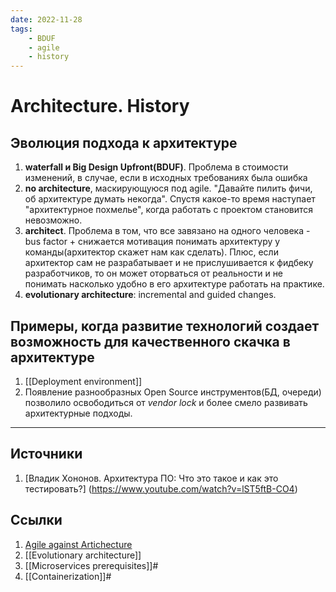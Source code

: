 ```yaml
---
date: 2022-11-28
tags:
    - BDUF
    - agile
    - history
---
```

# Architecture. History

## Эволюция подхода к архитектуре

1. **waterfall и Big Design Upfront(BDUF)**. Проблема в стоимости изменений, в случае, если в исходных требованиях была ошибка
1. **no architecture**, маскирующуюся под agile. "Давайте пилить фичи, об архитектуре думать некогда". Спустя какое-то время наступает "архитектурное похмелье", когда работать с проектом становится невозможно.
1. **architect**. Проблема в том, что все завязано на одного человека - bus factor + снижается мотивация понимать архитектуру у команды(архитектор скажет нам как сделать). Плюс, если архитектор сам не разрабатывает и не прислушивается к фидбеку разработчиков, то он может оторваться от реальности и не понимать насколько удобно в его архитектуре работать на практике.
1. **evolutionary architecture**: incremental and guided changes.

## Примеры, когда развитие технологий создает возможность для качественного скачка в архитектуре

1. [[Deployment environment]]
1. Появление разнообразных Open Source инструментов(БД, очереди) позволило освободиться от *vendor lock* и более смело развивать архитектурные подходы.

---

## Источники

1. [Владик Хононов. Архитектура ПО: Что это такое и как это тестировать?] (https://www.youtube.com/watch?v=lST5ftB-CO4)

## Ссылки

1. [Agile against Artichecture](https://t.me/emacsway_log/156)
1. [[Evolutionary architecture]]
1. [[Microservices prerequisites]]#
1. [[Containerization]]#
